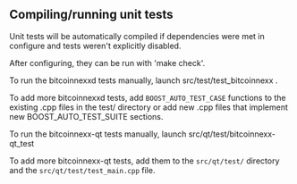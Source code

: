 Compiling/running unit tests
------------------------------------

Unit tests will be automatically compiled if dependencies were met in configure
and tests weren't explicitly disabled.

After configuring, they can be run with 'make check'.

To run the bitcoinnexxd tests manually, launch src/test/test_bitcoinnexx .

To add more bitcoinnexxd tests, add `BOOST_AUTO_TEST_CASE` functions to the existing
.cpp files in the test/ directory or add new .cpp files that
implement new BOOST_AUTO_TEST_SUITE sections.

To run the bitcoinnexx-qt tests manually, launch src/qt/test/bitcoinnexx-qt_test

To add more bitcoinnexx-qt tests, add them to the `src/qt/test/` directory and
the `src/qt/test/test_main.cpp` file.
